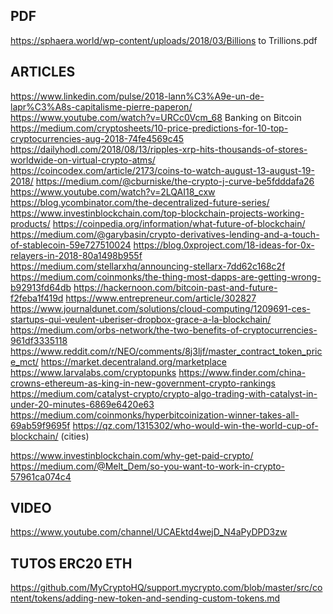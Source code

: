 ## PDF
https://sphaera.world/wp-content/uploads/2018/03/Billions to Trillions.pdf

## ARTICLES
https://www.linkedin.com/pulse/2018-lann%C3%A9e-un-de-lapr%C3%A8s-capitalisme-pierre-paperon/
https://www.youtube.com/watch?v=URCc0Vcm_68 Banking on Bitcoin 
https://medium.com/cryptosheets/10-price-predictions-for-10-top-cryptocurrencies-aug-2018-74fe4569c45
https://dailyhodl.com/2018/08/13/ripples-xrp-hits-thousands-of-stores-worldwide-on-virtual-crypto-atms/
https://coincodex.com/article/2173/coins-to-watch-august-13-august-19-2018/
https://medium.com/@cburniske/the-crypto-j-curve-be5fdddafa26
https://www.youtube.com/watch?v=2LQAI18_cxw
https://blog.ycombinator.com/the-decentralized-future-series/
https://www.investinblockchain.com/top-blockchain-projects-working-products/
https://coinpedia.org/information/what-future-of-blockchain/
https://medium.com/@garybasin/crypto-derivatives-lending-and-a-touch-of-stablecoin-59e727510024
https://blog.0xproject.com/18-ideas-for-0x-relayers-in-2018-80a1498b955f
https://medium.com/stellarxhq/announcing-stellarx-7dd62c168c2f
https://medium.com/coinmonks/the-thing-most-dapps-are-getting-wrong-b92913fd64db
https://hackernoon.com/bitcoin-past-and-future-f2feba1f419d
https://www.entrepreneur.com/article/302827
https://www.journaldunet.com/solutions/cloud-computing/1209691-ces-startups-qui-veulent-uberiser-dropbox-grace-a-la-blockchain/
https://medium.com/orbs-network/the-two-benefits-of-cryptocurrencies-961df3335118
https://www.reddit.com/r/NEO/comments/8j3ljf/master_contract_token_price_mct/
https://market.decentraland.org/marketplace
https://www.larvalabs.com/cryptopunks
https://www.finder.com/china-crowns-ethereum-as-king-in-new-government-crypto-rankings
https://medium.com/catalyst-crypto/crypto-algo-trading-with-catalyst-in-under-20-minutes-6869e6420e63
https://medium.com/coinmonks/hyperbitcoinization-winner-takes-all-69ab59f9695f
https://qz.com/1315302/who-would-win-the-world-cup-of-blockchain/ (cities)

https://www.investinblockchain.com/why-get-paid-crypto/
https://medium.com/@Melt_Dem/so-you-want-to-work-in-crypto-57961ca074c4

## VIDEO 
https://www.youtube.com/channel/UCAEktd4wejD_N4aPyDPD3zw

## TUTOS ERC20 ETH
https://github.com/MyCryptoHQ/support.mycrypto.com/blob/master/src/content/tokens/adding-new-token-and-sending-custom-tokens.md
